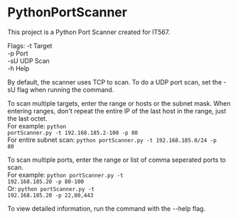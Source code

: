 # PythonPortScanner

This project is a Python Port Scanner created for IT567. 

Flags:
  -t  Target<br>
  -p  Port<br>
  -sU UDP Scan<br>
  -h  Help<br>

By default, the scanner uses TCP to scan. To do a UDP port scan, set the -sU flag when running the command.

To scan multiple targets, enter the range or hosts or the subnet mask. When entering ranges, don't repeat the entire IP of the last host in the range, just the last octet.<br> 
For example: <code>python portScanner.py -t 192.168.185.2-100 -p 80</code><br>
For entire subnet scan: <code>python portScanner.py -t 192.168.185.0/24 -p 80</code><br>

To scan multiple ports, enter the range or list of comma seperated ports to scan.<br> 
For example: <code>python portScanner.py -t 192.168.185.20 -p 80-100</code><br>
Or: <code>python portScanner.py -t 192.168.185.20 -p 22,80,443</code><br>

To view detailed information, run the command with the --help flag.


